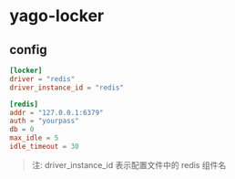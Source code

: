 # yago-locker

## config
```toml
[locker]
driver = "redis"
driver_instance_id = "redis"

[redis]
addr = "127.0.0.1:6379"
auth = "yourpass"
db = 0
max_idle = 5
idle_timeout = 30
```
>注: driver_instance_id 表示配置文件中的 redis 组件名



